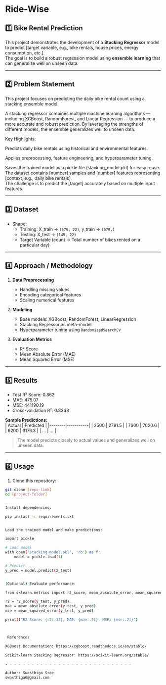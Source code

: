 # Ride-Wise


## 1️⃣ Bike Rental Prediction
This project demonstrates the development of a **Stacking Regressor** model to predict [target variable, e.g., bike rentals, house prices, energy consumption, etc.].  
The goal is to build a robust regression model using **ensemble learning** that can generalize well on unseen data.

---

## 2️⃣ Problem Statement
This project focuses on predicting the daily bike rental count using a stacking ensemble model.

A stacking regressor combines multiple machine learning algorithms — including XGBoost, RandomForest, and Linear Regression — to produce a more accurate and robust prediction. By leveraging the strengths of different models, the ensemble generalizes well to unseen data.

Key Highlights:

Predicts daily bike rentals using historical and environmental features.

Applies preprocessing, feature engineering, and hyperparameter tuning.

Saves the trained model as a pickle file (stacking_model.pkl) for easy reuse.
The dataset contains [number] samples and [number] features representing [context, e.g., daily bike rentals].  
The challenge is to predict the [target] accurately based on multiple input features.

---

## 3️⃣ Dataset

- Shape:  
  - Training: X_train → `(579, 22)`, y_train → `(579,)`  
  - Testing: X_test → `(145, 22)`
  - Target Variable (count → Total number of bikes rented on a particular day)

---

## 4️⃣ Approach / Methodology
1. **Data Preprocessing**  
   - Handling missing values  
   - Encoding categorical features  
   - Scaling numerical features  

2. **Modeling**  
   - Base models: XGBoost, RandomForest, LinearRegression  
   - Stacking Regressor as meta-model  
   - Hyperparameter tuning using `RandomizedSearchCV`  

3. **Evaluation Metrics**  
   - R² Score  
   - Mean Absolute Error (MAE)  
   - Mean Squared Error (MSE)  

---

## 5️⃣ Results
- Test R² Score: 0.862  
- MAE: 475.07  
- MSE: 441190.19  
- Cross-validation R²: 0.8343  

**Sample Predictions:**  
| Actual | Predicted |
|--------|-----------|
| 2500   | 2791.5    |
| 7600   | 7620.6    |
| 6200   | 6176.3    |
| …      | …         |

> The model predicts closely to actual values and generalizes well on unseen data.

---

## 6️⃣ Usage
1. Clone this repository:
```bash
git clone [repo-link]
cd [project-folder]


Install dependencies:

pip install -r requirements.txt


Load the trained model and make predictions:

import pickle

# Load model
with open('stacking_model.pkl', 'rb') as f:
    model = pickle.load(f)

# Predict
y_pred = model.predict(X_test)


(Optional) Evaluate performance:

from sklearn.metrics import r2_score, mean_absolute_error, mean_squared_error

r2 = r2_score(y_test, y_pred)
mae = mean_absolute_error(y_test, y_pred)
mse = mean_squared_error(y_test, y_pred)

print(f"R2 Score: {r2:.3f}, MAE: {mae:.2f}, MSE: {mse:.2f}")



 References

XGBoost Documentation: https://xgboost.readthedocs.io/en/stable/

Scikit-learn Stacking Regressor: https://scikit-learn.org/stable/

- - - - - - - - - - - - - - - - - - - - - - - - - - - - -

Author: Swasthiga Sree
swasthiga6@gmail.com
